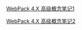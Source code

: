 [WebPack 4.X 高级概念笔记1](https://blog.csdn.net/cj9551/article/details/90488388)


[WebPack 4.X 高级概念笔记2](https://www.cnblogs.com/fe-linjin/p/11299094.html)